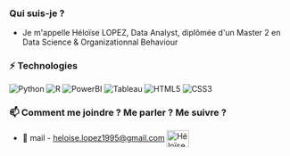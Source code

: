 ### Qui suis-je ?

 

- Je m'appelle Héloïse LOPEZ, Data Analyst, diplômée d'un Master 2 en Data Science & Organizationnal Behaviour

 


 


### ⚡ Technologies
![Python](https://img.shields.io/badge/-Python-yellow?style=flat-square&logo=python)
![R](https://img.shields.io/badge/-R-blue?style=flat-square&logo=R)
![PowerBI](https://img.shields.io/badge/-PowerBI-white?style=flat-square&logo=PowerBI)
![Tableau](https://img.shields.io/badge/-Tableau-white?style=flat-square&logo=Tableau)
![HTML5](https://img.shields.io/badge/-HTML5-E34F26?style=flat-square&logo=html5&logoColor=white)
![CSS3](https://img.shields.io/badge/-CSS3-1572B6?style=flat-square&logo=css3)


### 📫 Comment me joindre ? Me parler ? Me suivre ?

 

* :e-mail: mail - heloise.lopez1995@gmail.com
<a href="https://fr.linkedin.com/in/h%C3%A9lo%C3%AFse-lopez-885079118" target="blank"><img align="center" src="https://raw.githubusercontent.com/rahuldkjain/github-profile-readme-generator/master/src/images/icons/Social/linked-in-alt.svg" alt="Héloïse LOPEZ" height="30" width="40" /></a>
